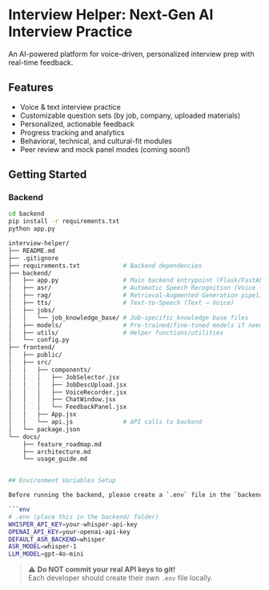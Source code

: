 # Interview Helper: Next-Gen AI Interview Practice

An AI-powered platform for voice-driven, personalized interview prep with real-time feedback.

## Features
- Voice & text interview practice
- Customizable question sets (by job, company, uploaded materials)
- Personalized, actionable feedback
- Progress tracking and analytics
- Behavioral, technical, and cultural-fit modules
- Peer review and mock panel modes (coming soon!)

## Getting Started

### Backend
```bash
cd backend
pip install -r requirements.txt
python app.py

interview-helper/
├── README.md
├── .gitignore
├── requirements.txt            # Backend dependencies
├── backend/
│   ├── app.py                  # Main backend entrypoint (Flask/FastAPI)
│   ├── asr/                    # Automatic Speech Recognition (Voice → Text)
│   ├── rag/                    # Retrieval-Augmented Generation pipeline
│   ├── tts/                    # Text-to-Speech (Text → Voice)
│   ├── jobs/
│   │   └── job_knowledge_base/ # Job-specific knowledge base files
│   ├── models/                 # Pre-trained/fine-tuned models if needed
│   ├── utils/                  # Helper functions/utilities
│   └── config.py
├── frontend/
│   ├── public/
│   ├── src/
│   │   ├── components/
│   │   │   ├── JobSelector.jsx
│   │   │   ├── JobDescUpload.jsx
│   │   │   ├── VoiceRecorder.jsx
│   │   │   ├── ChatWindow.jsx
│   │   │   └── FeedbackPanel.jsx
│   │   ├── App.jsx
│   │   └── api.js              # API calls to backend
│   └── package.json
└── docs/
    ├── feature_roadmap.md
    ├── architecture.md
    └── usage_guide.md


## Environment Variables Setup

Before running the backend, please create a `.env` file in the `backend` directory with the following content:

```env
# .env (place this in the backend/ folder)
WHISPER_API_KEY=your-whisper-api-key
OPENAI_API_KEY=your-openai-api-key
DEFAULT_ASR_BACKEND=whisper
ASR_MODEL=whisper-1
LLM_MODEL=gpt-4o-mini
```

> ⚠️ **Do NOT commit your real API keys to git!**  
> Each developer should create their own `.env` file locally.